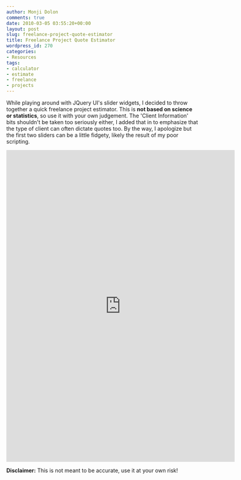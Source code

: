 ```yaml
---
author: Monji Dolon
comments: true
date: 2010-03-05 03:55:20+00:00
layout: post
slug: freelance-project-quote-estimator
title: Freelance Project Quote Estimator
wordpress_id: 270
categories:
- Resources
tags:
- calculator
- estimate
- freelance
- projects
---
```


While playing around with JQuery UI's slider widgets, I decided to throw together a quick freelance project estimator.  This is **not based on science or statistics**, so use it with your own judgement.  The 'Client Information' bits shouldn't be taken too seriously either, I added that in to emphasize that the type of client can often dictate quotes too.  By the way, I apologize but the first two sliders can be a little fidgety, likely the result of my poor scripting.

<iframe width="600" height="820" src="http://devgrow.com/estimator.html" style="border:none;"></iframe>

**Disclaimer:** This is not meant to be accurate, use it at your own risk!
